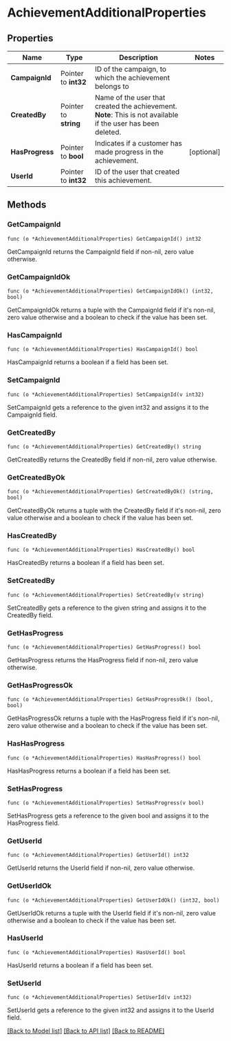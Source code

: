 # AchievementAdditionalProperties

## Properties

Name | Type | Description | Notes
------------ | ------------- | ------------- | -------------
**CampaignId** | Pointer to **int32** | ID of the campaign, to which the achievement belongs to | 
**CreatedBy** | Pointer to **string** | Name of the user that created the achievement.  **Note**: This is not available if the user has been deleted.  | 
**HasProgress** | Pointer to **bool** | Indicates if a customer has made progress in the achievement. | [optional] 
**UserId** | Pointer to **int32** | ID of the user that created this achievement. | 

## Methods

### GetCampaignId

`func (o *AchievementAdditionalProperties) GetCampaignId() int32`

GetCampaignId returns the CampaignId field if non-nil, zero value otherwise.

### GetCampaignIdOk

`func (o *AchievementAdditionalProperties) GetCampaignIdOk() (int32, bool)`

GetCampaignIdOk returns a tuple with the CampaignId field if it's non-nil, zero value otherwise
and a boolean to check if the value has been set.

### HasCampaignId

`func (o *AchievementAdditionalProperties) HasCampaignId() bool`

HasCampaignId returns a boolean if a field has been set.

### SetCampaignId

`func (o *AchievementAdditionalProperties) SetCampaignId(v int32)`

SetCampaignId gets a reference to the given int32 and assigns it to the CampaignId field.

### GetCreatedBy

`func (o *AchievementAdditionalProperties) GetCreatedBy() string`

GetCreatedBy returns the CreatedBy field if non-nil, zero value otherwise.

### GetCreatedByOk

`func (o *AchievementAdditionalProperties) GetCreatedByOk() (string, bool)`

GetCreatedByOk returns a tuple with the CreatedBy field if it's non-nil, zero value otherwise
and a boolean to check if the value has been set.

### HasCreatedBy

`func (o *AchievementAdditionalProperties) HasCreatedBy() bool`

HasCreatedBy returns a boolean if a field has been set.

### SetCreatedBy

`func (o *AchievementAdditionalProperties) SetCreatedBy(v string)`

SetCreatedBy gets a reference to the given string and assigns it to the CreatedBy field.

### GetHasProgress

`func (o *AchievementAdditionalProperties) GetHasProgress() bool`

GetHasProgress returns the HasProgress field if non-nil, zero value otherwise.

### GetHasProgressOk

`func (o *AchievementAdditionalProperties) GetHasProgressOk() (bool, bool)`

GetHasProgressOk returns a tuple with the HasProgress field if it's non-nil, zero value otherwise
and a boolean to check if the value has been set.

### HasHasProgress

`func (o *AchievementAdditionalProperties) HasHasProgress() bool`

HasHasProgress returns a boolean if a field has been set.

### SetHasProgress

`func (o *AchievementAdditionalProperties) SetHasProgress(v bool)`

SetHasProgress gets a reference to the given bool and assigns it to the HasProgress field.

### GetUserId

`func (o *AchievementAdditionalProperties) GetUserId() int32`

GetUserId returns the UserId field if non-nil, zero value otherwise.

### GetUserIdOk

`func (o *AchievementAdditionalProperties) GetUserIdOk() (int32, bool)`

GetUserIdOk returns a tuple with the UserId field if it's non-nil, zero value otherwise
and a boolean to check if the value has been set.

### HasUserId

`func (o *AchievementAdditionalProperties) HasUserId() bool`

HasUserId returns a boolean if a field has been set.

### SetUserId

`func (o *AchievementAdditionalProperties) SetUserId(v int32)`

SetUserId gets a reference to the given int32 and assigns it to the UserId field.


[[Back to Model list]](../README.md#documentation-for-models) [[Back to API list]](../README.md#documentation-for-api-endpoints) [[Back to README]](../README.md)



